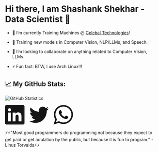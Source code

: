 # Hi there, I am Shashank Shekhar - Data Scientist 👋

- 🔭 I’m currently Training Machines @ [Celebal Technologies](https://celebaltech.com)!

- 🌱 Training new models in Computer Vision, NLP/LLMs, and Speech.

- 👯 I’m looking to collaborate on anything related to Computer Vision, LLMs.

- ⚡ Fun fact: BTW, I use Arch Linux!!!


## 📈 My GitHub Stats:

![GitHub Statistics](https://github-readme-stats.vercel.app/api?username=shashank2806&count_private=true&show_icons=true&theme=dark)


[![Linkedin](https://raw.githubusercontent.com/shashank2806/shashank2806/master/assets/linkedin.svg)](https://linkedin.com/in/shashank2806/)
&nbsp;&nbsp;
[![Twitter](https://raw.githubusercontent.com/shashank2806/shashank2806/master/assets/twitter.svg)](https://twitter.com/shekhar28june)
&nbsp;&nbsp;
[![Whatsapp](https://raw.githubusercontent.com/shashank2806/shashank2806/master/assets/whatsapp.svg)](https://wa.me/919852625351?text=Hello%20Shashank.%0A%0A%0AI%20hope%20you%27re%20doing%20great.%0A%0AI%20got%20your%20number%20through%20your%20website%20and%20was%20interested%20to%20talk%20with%20you.)


 ⚡⚡"Most good programmers do programming not because they expect to get paid or get adulation by the public, but because it is fun to program." - Linus Torvalds⚡⚡
<!--
**shashank2806/shashank2806** is a ✨ _special_ ✨ repository because its `README.md` (this file) appears on your GitHub profile.

Here are some ideas to get you started:

- 🔭 I’m currently working on ...
- 🌱 I’m currently learning ...
- 👯 I’m looking to collaborate on ...
- 🤔 I’m looking for help with ...
- 💬 Ask me about ...
- 📫 How to reach me: ...
- 😄 Pronouns: ...
- ⚡ Fun fact: ...
-->
